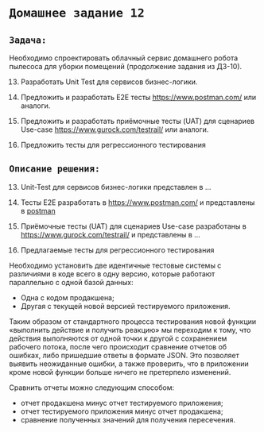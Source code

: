 # `Домашнее задание 12`

## `Задача:`

Необходимо спроектировать облачный сервис домашнего робота пылесоса для уборки помещений (продолжение задания из ДЗ-10).

13. Разработать Unit Test для сервисов бизнес-логики.

14. Предложить и разработать E2E тесты https://www.postman.com/ или аналоги.

15. Предложить и разработать приёмочные тесты (UAT) для сценариев Use-case https://www.gurock.com/testrail/ или аналоги.

16. Предложить тесты для регрессионного тестирования

## `Описание решения:`

13. Unit-Test для сервисов бизнес-логики представлен в ...

14. Тесты E2E разработать в https://www.postman.com/ и представлены в [postman](https://www.postman.com/kardan97/workspace/46645577-7872-42f5-8dd2-687e827c8f37/collection/24759544-f7b49e61-1145-4cf1-bdab-e25609ccc69d?action=share&creator=24759544)

15. Приёмочные тесты (UAT) для сценариев Use-case разработаны в https://www.gurock.com/testrail/ и представлены в ...

16. Предлагаемые тесты для регрессионного тестирования

Необходимо установить две идентичные тестовые системы с различиями в коде всего в одну версию, которые работают параллельно с одной базой данных:
- Одна с кодом продакшена;
- Другая с текущей новой версией тестируемого приложения.

Таким образом от стандартного процесса тестирования новой функции «выполнить действие и получить реакцию» мы переходим к тому, что действия выполняются от одной точки к другой с сохранением рабочего потока, после чего происходит сравнение отчетов об ошибках, либо пришедшие ответы в формате JSON. Это позволяет выявить неожиданные ошибки, а также  проверить, что в приложении кроме новой функции больше ничего не претерпело изменений. 

Сравнить отчеты можно следующим способом:

- отчет продакшена минус отчет тестируемого приложения;
- отчет тестируемого приложения минус отчет продакшена;
- сравнение полученных значений для получения пересечения.
